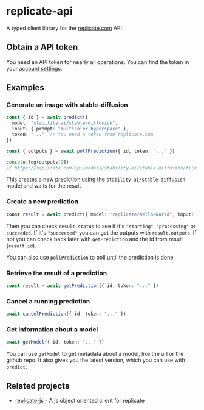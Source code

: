 # replicate-api

A typed client library for the [replicate.com](https://replicate.com/) API.

## Obtain a API token

You need an API token for nearly all operations. You can find the token in your
[account settings](https://replicate.com/account).

## Examples

### Generate an image with stable-diffusion

```typescript
const { id } = await predict({
  model: "stability-ai/stable-diffusion",
  input: { prompt: "multicolor hyperspace" },
  token: "...", // You need a token from replicate.com
})

const { outputs } = await pollPrediction({ id, token: "..." })

console.log(outputs[0])
// https://replicate.com/api/models/stability-ai/stable-diffusion/files/58a1dcfc-3d5d-4297-bac2-5395294fe463/out-0.png
```

This creates a new prediction using the
[`stability-ai/stable-diffusion`](https://replicate.com/stability-ai/stable-diffusion) model and waits for the result

### Create a new prediction

```typescript
const result = await predict({ model: "replicate/hello-world", input: { prompt: "..." }, token: "..." })
```

Then you can check `result.status` to see if it's `"starting"`, `"processing"` or `succeeded`. If it's `"succeeded"` you
can get the outputs with `result.outputs`. If not you can check back later with `getPrediction` and the id from result
(`result.id`).

You can also use `pollPrediction` to poll until the prediction is done.

### Retrieve the result of a prediction

```typescript
const result = await getPrediction({ id, token: "..." })
```

### Cancel a running prediction

```typescript
await cancelPrediction({ id, token: "..." })
```

### Get information about a model

```typescript
await getModel({ id, token: "..." })
```

You can use `getModel` to get metadata about a model, like the url or the github repo. It also gives you the latest
version, which you can use with `predict`.

## Related projects

- [replicate-js](https://github.com/nicholascelestin/replicate-js) - A js object oriented client for replicate
